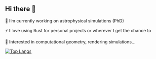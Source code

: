 ## Hi there 👋

🔭 I’m currently working on astrophysical simulations (PhD)

⚡ I love using Rust for personal projects or wherever I get the chance to

🤔 Interested in computational geometry, rendering simulations...

[![Top Langs](https://github-readme-stats.vercel.app/api/top-langs/?username=yuyttenhove)](https://github.com/yuyttenhove)



<!--
**yuyttenhove/yuyttenhove** is a ✨ _special_ ✨ repository because its `README.md` (this file) appears on your GitHub profile.

Here are some ideas to get you started:

- 🔭 I’m currently working on ...
- 🌱 I’m currently learning ...
- 👯 I’m looking to collaborate on ...
- 🤔 I’m looking for help with ...
- 💬 Ask me about ...
- 📫 How to reach me: ...
- 😄 Pronouns: ...
- ⚡ Fun fact: ...
-->
